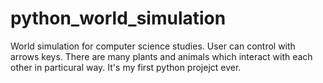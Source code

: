 # python_world_simulation
World simulation for computer science studies.
User can control with arrows keys.
There are many plants and animals which interact with each other in particural way.
It's my first python projejct ever. 

